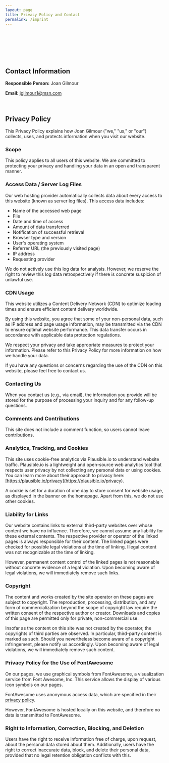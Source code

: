 ```yaml
---
layout: page
title: Privacy Policy and Contact
permalink: /imprint
---
```


<br><br><br><br><br>

## Contact Information

**Responsible Person:** Joan Gilmour

**Email:** jgilmour1@msn.com

<br>

## Privacy Policy

This Privacy Policy explains how Joan Gilmour ("we," "us," or "our") collects, uses, and protects information when you visit our website.

### Scope

This policy applies to all users of this website. We are committed to protecting your privacy and handling your data in an open and transparent manner.

### Access Data / Server Log Files

Our web hosting provider automatically collects data about every access to this website (known as server log files). This access data includes:

*   Name of the accessed web page
*   File
*   Date and time of access
*   Amount of data transferred
*   Notification of successful retrieval
*   Browser type and version
*   User's operating system
*   Referrer URL (the previously visited page)
*   IP address
*   Requesting provider

We do not actively use this log data for analysis. However, we reserve the right to review this log data retrospectively if there is concrete suspicion of unlawful use.

### CDN Usage

This website utilizes a Content Delivery Network (CDN) to optimize loading times and ensure efficient content delivery worldwide.

By using this website, you agree that some of your non-personal data, such as IP address and page usage information, may be transmitted via the CDN to ensure optimal website performance. This data transfer occurs in accordance with applicable data protection regulations.

We respect your privacy and take appropriate measures to protect your information. Please refer to this Privacy Policy for more information on how we handle your data.

If you have any questions or concerns regarding the use of the CDN on this website, please feel free to contact us.

### Contacting Us

When you contact us (e.g., via email), the information you provide will be stored for the purpose of processing your inquiry and for any follow-up questions.

### Comments and Contributions

This site does not include a comment function, so users cannot leave contributions.

### Analytics, Tracking, and Cookies

This site uses cookie-free analytics via Plausible.io to understand website traffic. Plausible.io is a lightweight and open-source web analytics tool that respects user privacy by not collecting any personal data or using cookies. You can learn more about their approach to privacy here: [https://plausible.io/privacy](https://plausible.io/privacy).

A cookie is set for a duration of one day to store consent for website usage, as displayed in the banner on the homepage. Apart from this, we do not use other cookies.

### Liability for Links

Our website contains links to external third-party websites over whose content we have no influence. Therefore, we cannot assume any liability for these external contents. The respective provider or operator of the linked pages is always responsible for their content. The linked pages were checked for possible legal violations at the time of linking. Illegal content was not recognizable at the time of linking.

However, permanent content control of the linked pages is not reasonable without concrete evidence of a legal violation. Upon becoming aware of legal violations, we will immediately remove such links.

### Copyright

The content and works created by the site operator on these pages are subject to copyright. The reproduction, processing, distribution, and any form of commercialization beyond the scope of copyright law require the written consent of the respective author or creator. Downloads and copies of this page are permitted only for private, non-commercial use.

Insofar as the content on this site was not created by the operator, the copyrights of third parties are observed. In particular, third-party content is marked as such. Should you nevertheless become aware of a copyright infringement, please notify us accordingly. Upon becoming aware of legal violations, we will immediately remove such content.

### Privacy Policy for the Use of FontAwesome

On our pages, we use graphical symbols from FontAwesome, a visualization service from Font Awesome, Inc. This service allows the display of various icon symbols on our pages.

FontAwesome uses anonymous access data, which are specified in their [privacy policy](https://fontawesome.com/privacy).

However, FontAwesome is hosted locally on this website, and therefore no data is transmitted to FontAwesome.

### Right to Information, Correction, Blocking, and Deletion

Users have the right to receive information free of charge, upon request, about the personal data stored about them. Additionally, users have the right to correct inaccurate data, block, and delete their personal data, provided that no legal retention obligation conflicts with this.